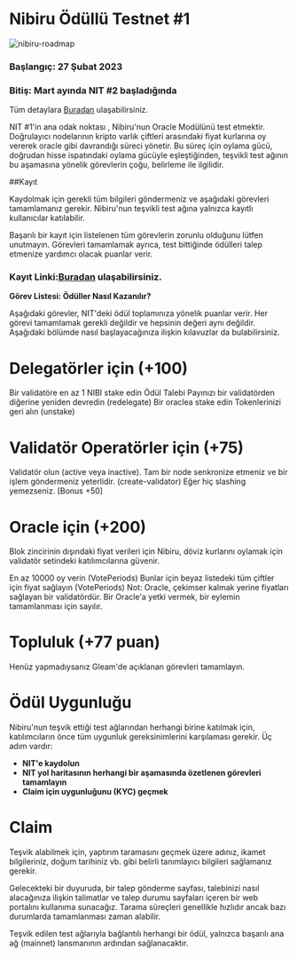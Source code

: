 # Nibiru Ödüllü Testnet #1

![nibiru-roadmap](https://user-images.githubusercontent.com/111747226/221779214-30195177-660c-47ea-9e4f-1fc60db0881d.png)


### Başlangıç: 27 Şubat 2023
### Bitiş: Mart ayında NIT #2 başladığında
Tüm detaylara [Buradan](https://www.notion.so/375d3c623c2b46ffb6e3b8a083002358) ulaşabilirsiniz.

NIT #1'in ana odak noktası , Nibiru'nun Oracle Modülünü test etmektir. Doğrulayıcı nodelarının kripto varlık çiftleri arasındaki fiyat kurlarına oy vererek oracle gibi davrandığı süreci yönetir. Bu süreç için oylama gücü, doğrudan hisse ispatındaki oylama gücüyle eşleştiğinden, teşvikli test ağının bu aşamasına yönelik görevlerin çoğu, belirleme ile ilgilidir.

##Kayıt

Kaydolmak için gerekli tüm bilgileri göndermeniz ve aşağıdaki görevleri tamamlamanız gerekir. Nibiru'nun teşvikli test ağına yalnızca kayıtlı kullanıcılar katılabilir.

Başarılı bir kayıt için listelenen tüm görevlerin zorunlu olduğunu lütfen unutmayın. Görevleri tamamlamak ayrıca, test bittiğinde ödülleri talep etmenize yardımcı olacak puanlar verir.

### Kayıt Linki:[Buradan](https://gleam.io/yW6Ho/nibiru-incentivized-testnet-registration) ulaşabilirsiniz.

**Görev Listesi: Ödüller Nasıl Kazanılır?**

Aşağıdaki görevler, NIT'deki ödül toplamınıza yönelik puanlar verir. Her görevi tamamlamak gerekli değildir ve hepsinin değeri aynı değildir. Aşağıdaki bölümde nasıl başlayacağınıza ilişkin kılavuzlar da bulabilirsiniz.

# Delegatörler için (+100)

Bir validatöre en az 1 NIBI stake edin
Ödül Talebi
Payınızı bir validatörden diğerine yeniden devredin (redelegate)
Bir oraclea stake edin
Tokenlerinizi geri alın (unstake)


# Validatör Operatörler için (+75) 
Validatör olun (active veya inactive). Tam bir node senkronize etmeniz ve bir işlem göndermeniz yeterlidir. (create-validator)
Eğer hiç slashing yemezseniz. [Bonus +50] 


# Oracle için (+200)

Blok zincirinin dışındaki fiyat verileri için Nibiru, döviz kurlarını oylamak için validatör setindeki katılımcılarına güvenir.

En az 10000 oy verin (VotePeriods)
Bunlar için beyaz listedeki tüm çiftler için fiyat sağlayın (VotePeriods)
Not: Oracle, çekimser kalmak yerine fiyatları sağlayan bir validatördür. Bir Oracle'a yetki vermek, bir eylemin tamamlanması için sayılır.

# Topluluk (+77 puan)

Henüz yapmadıysanız Gleam'de açıklanan görevleri tamamlayın.


# Ödül Uygunluğu

Nibiru'nun teşvik ettiği test ağlarından herhangi birine katılmak için, katılımcıların önce tüm uygunluk gereksinimlerini karşılaması gerekir. Üç adım vardır:

- **NIT'e kaydolun**
- **NIT yol haritasının herhangi bir aşamasında özetlenen görevleri tamamlayın**
- **Claim için uygunluğunu (KYC) geçmek**

# Claim

Teşvik alabilmek için, yaptırım taramasını geçmek üzere adınız, ikamet bilgileriniz, doğum tarihiniz vb. gibi belirli tanımlayıcı bilgileri sağlamanız gerekir.

Gelecekteki bir duyuruda, bir talep gönderme sayfası, talebinizi nasıl alacağınıza ilişkin talimatlar ve talep durumu sayfaları içeren bir web portalını kullanıma sunacağız. Tarama süreçleri genellikle hızlıdır ancak bazı durumlarda tamamlanması zaman alabilir.

Teşvik edilen test ağlarıyla bağlantılı herhangi bir ödül, yalnızca başarılı ana ağ (mainnet) lansmanının ardından sağlanacaktır.



